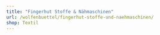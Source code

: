 ```yaml
---
title: "Fingerhut Stoffe & Nähmaschinen"
url: /wolfenbuettel/fingerhut-stoffe-und-naehmaschinen/
shop: Textil
---
```

